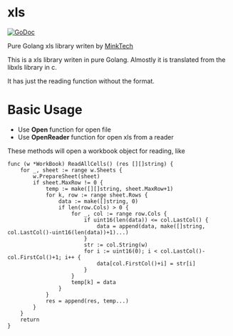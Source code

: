 # xls

[![GoDoc](https://godoc.org/github.com/extrame/xls?status.svg)](https://godoc.org/github.com/extrame/xls)

Pure Golang xls library writen by [MinkTech](http://www.mink-tech.com)

This is a xls library writen in pure Golang. Almostly it is translated from the libxls library in c.

It has just the reading function without the format.

# Basic Usage

* Use **Open** function for open file
* Use **OpenReader** function for open xls from a reader

These methods will open a workbook object for reading, like

	func (w *WorkBook) ReadAllCells() (res [][]string) {
		for _, sheet := range w.Sheets {
			w.PrepareSheet(sheet)
			if sheet.MaxRow != 0 {
				temp := make([][]string, sheet.MaxRow+1)
				for k, row := range sheet.Rows {
					data := make([]string, 0)
					if len(row.Cols) > 0 {
						for _, col := range row.Cols {
							if uint16(len(data)) <= col.LastCol() {
								data = append(data, make([]string, col.LastCol()-uint16(len(data))+1)...)
							}
							str := col.String(w)
							for i := uint16(0); i < col.LastCol()-col.FirstCol()+1; i++ {
								data[col.FirstCol()+i] = str[i]
							}
						}
						temp[k] = data
					}
				}
				res = append(res, temp...)
			}
		}
		return
	}

